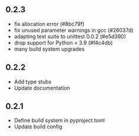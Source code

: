 ## 0.2.3
* fix allocation error (#8bc79f) 
* fix unused parameter warnings in gcc (#26037d)
* adapting test suite to unittest 0.0.2 (#e5d390)
* drop support for Python < 3.9 (#f4c4db)
* many build system upgrades

## 0.2.2
* Add type stubs
* Update documentation

## 0.2.1
* Define build system in pyproject.toml
* Update build config
